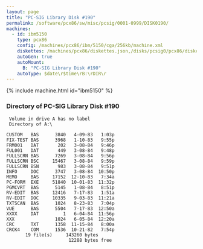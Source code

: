 ```yaml
---
layout: page
title: "PC-SIG Library Disk #190"
permalink: /software/pcx86/sw/misc/pcsig/0001-0999/DISK0190/
machines:
  - id: ibm5150
    type: pcx86
    config: /machines/pcx86/ibm/5150/cga/256kb/machine.xml
    diskettes: /machines/pcx86/diskettes.json,/disks/pcsig0/pcx86/diskettes.json
    autoGen: true
    autoMount:
      B: "PC-SIG Library Disk #190"
    autoType: $date\r$time\rB:\rDIR\r
---
```


{% include machine.html id="ibm5150" %}

### Directory of PC-SIG Library Disk #190

     Volume in drive A has no label
     Directory of A:\

    CUSTOM   BAS      3840   4-09-83   1:03p
    FIX-TEST BAS      3968   1-10-83   9:55p
    FRM001   DAT       202   3-08-84   9:46p
    FUL001   DAT       449   3-08-84   9:48p
    FULLSCRN BAS      7269   3-08-84   9:56p
    FULLSCRN BSC     15467   3-08-84   9:59p
    FULLSCRN BSN       983   3-08-84   9:51p
    INFO     DOC      3747   3-08-84  10:50p
    MEMO     BAS     17152  12-10-83   7:34a
    PC-FORM  EXE     51840  10-01-83  11:32p
    PGMCVRT  BAS      5145   1-08-84   8:51p
    RV-EDIT  BAS     12416   7-17-83   1:51a
    RV-EDIT  DOC     10335   9-03-83  11:21a
    TXTSCAN  BAS      1024   8-23-83   7:04p
    VUE      BAS      5504   7-17-83  12:50a
    XXXX     DAT         1   6-04-84  11:56p
    XXX               1024   6-05-84  12:20a
    CRC      TXT      1358  11-15-84   8:00a
    CRCK4    COM      1536  10-21-82   7:54p
           19 file(s)     143260 bytes
                           12288 bytes free

